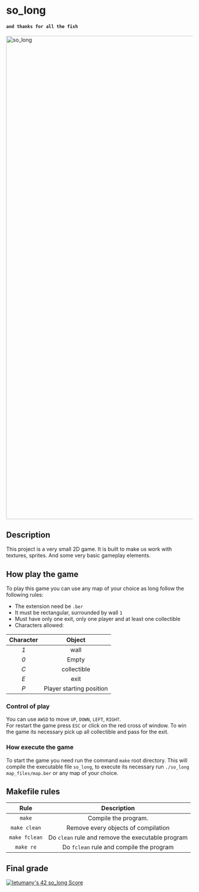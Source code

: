 # so_long
####  ```and thanks for all the fish```
<img width="1301" alt="so_long" src="https://user-images.githubusercontent.com/73405731/151946959-00fbc806-52c3-45ee-8a1d-42d76e81b453.png">



## Description  
 This project is a very small 2D game. It is built to make us work with
textures, sprites. And some very basic gameplay elements.

## How play the game
To play this game you can use any map of your choice as long follow the following rules:

* The extension need be `.ber`
* It must be rectangular, surrounded by wall `1`
* Must have only one exit, only one player and at least one collectible
* Characters allowed:

|  Character  |          Object          |
|:-----------:|:------------------------:|
|     *1*     | wall                     |
|     *0*     | Empty                    |
|     *C*     | collectible              |
|     *E*     | exit                     |
|     *P*     | Player starting position |


### Control of play
You can use `AWSD` to move `UP`, `DOWN`, `LEFT`, `RIGHT`.  
For restart the game press `ESC` or click on the red cross of window.
To win the game its necessary pick up all collectible and pass for the exit.

### How execute the game
To start the game you need run the command `make` root directory.
This will compile the executable file `so_long`, to execute its necessary run `./so_long map_files/map.ber` or any map of your choice.

## Makefile rules


| Rule         |                 Description                             |
|:------------:|:-------------------------------------------------------:|
| `make`       | Compile the program.                                    |
| `make clean` | Remove every objects of compilation                     |
| `make fclean`| Do `clean` rule and remove the executable program       |
| `make re`    | Do `fclean` rule and compile the program                |<img width="1301" alt="Screen Shot 2022-02-01 at 13 47 50" src="https://user-images.githubusercontent.com/73405731/151946448-d3656324-0bd4-4ab1-88c2-5830deea016f.png">

## Final grade
[![letumany's 42 so_long Score](https://badge42.vercel.app/api/v2/cl1l8hert000609l6rjl6rx6o/project/2451039)](https://github.com/JaeSeoKim/badge42)
